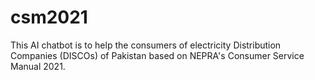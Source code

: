 # csm2021
This AI chatbot is to help the consumers of electricity Distribution Companies (DISCOs) of Pakistan based on NEPRA's Consumer Service Manual 2021.
